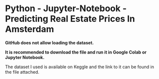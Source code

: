 # Python - Jupyter-Notebook - Predicting Real Estate Prices In Amsterdam


**GitHub does not allow loading the dataset.**

**It is recommended to download the file and run it in Google Colab or Jupyter Notebook.**

The dataset I used is available on Keggle and the link to it can be found in the file attached.

